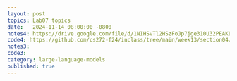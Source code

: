 ```yaml
---
layout: post
topics: Lab07 topics
date:   2024-11-14 08:00:00 -0800
notes4: https://drive.google.com/file/d/1NIHSvTl2HSzFoJp7jge310U32PEAKLJ8/view?usp=sharing
code4: https://github.com/cs272-f24/inclass/tree/main/week13/section04/tool
notes3: 
code3: 
category: large-language-models
published: true
---
```

